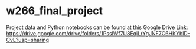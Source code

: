 # w266_final_project

Project data and Python notebooks can be found at this Google Drive Link: https://drive.google.com/drive/folders/1PsslWf7U8EqiLrYgJNF7C6HKYblD-CvL?usp=sharing
